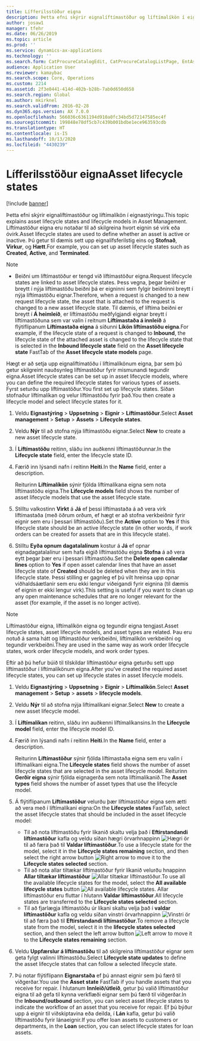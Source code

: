 ```yaml
---
title: Lífferilsstöður eigna
description: Þetta efni skýrir eignalíftímastöður og líftímalíkön í eignastýringu.
author: josaw1
manager: tfehr
ms.date: 06/26/2019
ms.topic: article
ms.prod: ''
ms.service: dynamics-ax-applications
ms.technology: ''
ms.search.form: CatProcureCatalogEdit, CatProcureCatalogListPage, EntAssetLifecycleModelStateNext, EntAssetObjectLifecycleState, EntAssetLifecycleStateUpdate, EntAssetObjectLifecycleModel
audience: Application User
ms.reviewer: kamaybac
ms.search.scope: Core, Operations
ms.custom: 2214
ms.assetid: 2f3e0441-414d-402b-b28b-7ab0d650d658
ms.search.region: Global
ms.author: mkirknel
ms.search.validFrom: 2016-02-28
ms.dyn365.ops.version: AX 7.0.0
ms.openlocfilehash: 566036c6361194d910a0fc34bd5d72147585ec4f
ms.sourcegitcommit: 199848e78df5cb7c439b001bdbe1ece963593cdb
ms.translationtype: HT
ms.contentlocale: is-IS
ms.lasthandoff: 10/13/2020
ms.locfileid: "4430239"
---
```

# <a name="asset-lifecycle-states"></a><span data-ttu-id="27f34-103">Lífferilsstöður eigna</span><span class="sxs-lookup"><span data-stu-id="27f34-103">Asset lifecycle states</span></span>

[!include [banner](../../includes/banner.md)]

 

<span data-ttu-id="27f34-104">Þetta efni skýrir eignalíftímastöður og líftímalíkön í eignastýringu.</span><span class="sxs-lookup"><span data-stu-id="27f34-104">This topic explains asset lifecycle states and lifecycle models in Asset Management.</span></span> <span data-ttu-id="27f34-105">Líftímastöður eigna eru notaðar til að skilgreina hvort eignin sé virk eða óvirk.</span><span class="sxs-lookup"><span data-stu-id="27f34-105">Asset lifecycle states are used to define whether an asset is active or inactive.</span></span> <span data-ttu-id="27f34-106">Þú getur til dæmis sett upp eignalífsferilstig eins og **Stofnað**, **Virkur**, og **Hætt**.</span><span class="sxs-lookup"><span data-stu-id="27f34-106">For example, you can set up asset lifecycle states such as **Created**, **Active**, and **Terminated**.</span></span>

> [!NOTE]
> - <span data-ttu-id="27f34-107">Beiðni um líftímastöður er tengd við líftímastöður eigna.</span><span class="sxs-lookup"><span data-stu-id="27f34-107">Request lifecycle states are linked to asset lifecycle states.</span></span> <span data-ttu-id="27f34-108">Þess vegna, þegar beiðni er breytt í nýja líftímastöðu beiðni þá er eigninni sem fylgir beiðninni breytt í nýja líftímastöðu eignar.</span><span class="sxs-lookup"><span data-stu-id="27f34-108">Therefore, when a request is changed to a new request lifecycle state, the asset that is attached to the request is changed to a new asset lifecycle state.</span></span> <span data-ttu-id="27f34-109">Til dæmis, ef líftíma beiðni er breytt í **Á heimleið**, er líftímastöðu meðfylgjandi eignar breytt í líftímastöðuna sem var valin í reitnum **Líftímastaða á innleið** á flýtiflipanum **Líftímastaða eigna** á síðunni **Líkön líftímastöðu eigna**.</span><span class="sxs-lookup"><span data-stu-id="27f34-109">For example, if the lifecycle state of a request is changed to **Inbound**, the lifecycle state of the attached asset is changed to the lifecycle state that is selected in the **Inbound lifecycle state** field on the **Asset lifecycle state** FastTab of the **Asset lifecycle state models** page.</span></span> 


<span data-ttu-id="27f34-110">Hægt er að setja upp eignalíftímatöðu í líftímalíkönum eigna, þar sem þú getur skilgreint nauðsynleg líftímastöður fyrir mismunandi tegundir eigna.</span><span class="sxs-lookup"><span data-stu-id="27f34-110">Asset lifecycle states can be set up in asset lifecycle models, where you can define the required lifecycle states for various types of assets.</span></span> <span data-ttu-id="27f34-111">Fyrst seturðu upp líftímastöður.</span><span class="sxs-lookup"><span data-stu-id="27f34-111">You first set up lifecycle states.</span></span> <span data-ttu-id="27f34-112">Síðan stofnaður líftímalíkan og velur líftímastöðu fyrir það.</span><span class="sxs-lookup"><span data-stu-id="27f34-112">You then create a lifecycle model and select lifecycle states for it.</span></span>

1. <span data-ttu-id="27f34-113">Veldu **Eignastýring** \> **Uppsetning** \> **Eignir** \> **Líftímastöður**.</span><span class="sxs-lookup"><span data-stu-id="27f34-113">Select **Asset management** \> **Setup** \> **Assets** \> **Lifecycle states**.</span></span>
2. <span data-ttu-id="27f34-114">Veldu **Nýr** til að stofna nýja líftímastöðu eignar.</span><span class="sxs-lookup"><span data-stu-id="27f34-114">Select **New** to create a new asset lifecycle state.</span></span>
3. <span data-ttu-id="27f34-115">Í **Líftímastöðu** reitinn, sláðu inn auðkenni líftímastöðunnar.</span><span class="sxs-lookup"><span data-stu-id="27f34-115">In the **Lifecycle state** field, enter the lifecycle state ID.</span></span>
4. <span data-ttu-id="27f34-116">Færið inn lýsandi nafn í reitinn **Heiti**.</span><span class="sxs-lookup"><span data-stu-id="27f34-116">In the **Name** field, enter a description.</span></span>

    <span data-ttu-id="27f34-117">Reiturinn **Líftímalíkön** sýnir fjölda líftímalíkana eigna sem nota líftímastöðu eigna.</span><span class="sxs-lookup"><span data-stu-id="27f34-117">The **Lifecycle models** field shows the number of asset lifecycle models that use the asset lifecycle state.</span></span>

5. <span data-ttu-id="27f34-118">Stilltu valkostinn **Virkt** á **Já** ef þessi líftímastaða á að vera virk líftímastaða (með öðrum orðum, ef hægt er að stofna verkbeiðnir fyrir eignir sem eru í þessari líftímastöðu).</span><span class="sxs-lookup"><span data-stu-id="27f34-118">Set the **Active** option to **Yes** if this lifecycle state should be an active lifecycle state (in other words, if work orders can be created for assets that are in this lifecycle state).</span></span>
6. <span data-ttu-id="27f34-119">Stilltu **Eyða opnum dagatalalínum** kostur á **Já** ef opnar eignadagatalalínur sem hafa eigið líftímastöðu eigna **Stofna** á að vera eytt þegar þær eru í þessari líftímastöðu.</span><span class="sxs-lookup"><span data-stu-id="27f34-119">Set the **Delete open calendar lines** option to **Yes** if open asset calendar lines that have an asset lifecycle state of **Created** should be deleted when they are in this lifecycle state.</span></span> <span data-ttu-id="27f34-120">Þessi stilling er gagnleg ef þú vilt hreinsa upp opnar viðhaldsáætlanir sem eru ekki lengur viðeigandi fyrir eignina (til dæmis ef eignin er ekki lengur virk).</span><span class="sxs-lookup"><span data-stu-id="27f34-120">This setting is useful if you want to clean up any open maintenance schedules that are no longer relevant for the asset (for example, if the asset is no longer active).</span></span>

> [!NOTE]
> <span data-ttu-id="27f34-121">Líftímastöður eigna, líftímalíkön eigna og tegundir eigna tengjast.</span><span class="sxs-lookup"><span data-stu-id="27f34-121">Asset lifecycle states, asset lifecycle models, and asset types are related.</span></span> <span data-ttu-id="27f34-122">Þau eru notuð á sama hátt og líftímastöður verkbeiðni, líftímalíkön verkbeiðni og tegundir verkbeiðni.</span><span class="sxs-lookup"><span data-stu-id="27f34-122">They are used in the same way as work order lifecycle states, work order lifecycle models, and work order types.</span></span> 


<span data-ttu-id="27f34-123">Eftir að þú hefur búið til tilskildar líftímastöður eigna geturðu sett upp líftímastöður í líftímalíkönum eigna.</span><span class="sxs-lookup"><span data-stu-id="27f34-123">After you've created the required asset lifecycle states, you can set up lifecycle states in asset lifecycle models.</span></span>

1. <span data-ttu-id="27f34-124">Veldu **Eignastýring** \> **Uppsetning** \> **Eignir** \> **Líftímalíkön**.</span><span class="sxs-lookup"><span data-stu-id="27f34-124">Select **Asset management** \> **Setup** \> **assets** \> **lifecycle models**.</span></span>
2. <span data-ttu-id="27f34-125">Veldu **Nýr** til að stofna nýja líftímalíkani eignar.</span><span class="sxs-lookup"><span data-stu-id="27f34-125">Select **New** to create a new asset lifecycle model.</span></span>
3. <span data-ttu-id="27f34-126">Í **Líftímalíkan** reitinn, sláðu inn auðkenni líftímalíkansins.</span><span class="sxs-lookup"><span data-stu-id="27f34-126">In the **Lifecycle model** field, enter the lifecycle model ID.</span></span>
4. <span data-ttu-id="27f34-127">Færið inn lýsandi nafn í reitinn **Heiti**.</span><span class="sxs-lookup"><span data-stu-id="27f34-127">In the **Name** field, enter a description.</span></span>

    <span data-ttu-id="27f34-128">Reiturinn **Líftímastöður** sýnir fjölda líftímastaða eigna sem eru valin í líftímalíkani eigna.</span><span class="sxs-lookup"><span data-stu-id="27f34-128">The **Lifecycle states** field shows the number of asset lifecycle states that are selected in the asset lifecycle model.</span></span> <span data-ttu-id="27f34-129">Reiturinn **Gerðir eigna** sýnir fjölda eignagerða sem nota líftímalíkanið.</span><span class="sxs-lookup"><span data-stu-id="27f34-129">The **Asset types** field shows the number of asset types that use the lifecycle model.</span></span>

5. <span data-ttu-id="27f34-130">Á flýtiflipanum **Líftímastöður** velurðu þær líftímastöður eigna sem ætti að vera með í líftímalíkani eigna:</span><span class="sxs-lookup"><span data-stu-id="27f34-130">On the **Lifecycle states** FastTab, select the asset lifecycle states that should be included in the asset lifecycle model:</span></span>

    - <span data-ttu-id="27f34-131">Til að nota líftímastöðu fyrir líkanið skaltu velja það í **Eftirstandandi líftímastöður** kafla og veldu síðan hægri örvarhnappinn ![Hægri ör](media/15-setup-for-objects.png) til að færa það til **Valdar líftímastöður**.</span><span class="sxs-lookup"><span data-stu-id="27f34-131">To use a lifecycle state for the model, select it in the **Lifecycle states remaining** section, and then select the right arrow button ![Right arrow](media/15-setup-for-objects.png) to move it to the **Lifecycle states selected** section.</span></span>
    - <span data-ttu-id="27f34-132">Til að nota allar tiltækar líftímastöður fyrir líkanið velurðu hnappinn **Allar tiltækar líftímastöður** ![Allar tiltækar líftímastöður](media/20-setup-for-objects.png).</span><span class="sxs-lookup"><span data-stu-id="27f34-132">To use all the available lifecycle states for the model, select the **All available lifecycle states** button ![All available lifecycle states](media/20-setup-for-objects.png).</span></span> <span data-ttu-id="27f34-133">Allar líftímastöður eru fluttar í hlutann **Valdar líftímastöður**.</span><span class="sxs-lookup"><span data-stu-id="27f34-133">All lifecycle states are transferred to the **Lifecycle states selected** section.</span></span>
    - <span data-ttu-id="27f34-134">Til að fjarlægja líftímastöðu úr líkani skaltu velja það í **valdar líftímastöður** kafla og veldu síðan vinstri örvarhnappinn ![Vinstri ör](media/16-setup-for-objects.png) til að færa það til **Eftirstandandi líftímastöður**.</span><span class="sxs-lookup"><span data-stu-id="27f34-134">To remove a lifecycle state from the model, select it in the **lifecycle states selected** section, and then select the left arrow button ![Left arrow](media/16-setup-for-objects.png) to move it to the **Lifecycle states remaining** section.</span></span>

6. <span data-ttu-id="27f34-135">Veldu **Uppfærslur á líftímastöðu** til að skilgreina líftímastöður eignar sem geta fylgt valinni líftímastöðu.</span><span class="sxs-lookup"><span data-stu-id="27f34-135">Select **Lifecycle state updates** to define the asset lifecycle states that can follow a selected lifecycle state.</span></span>
7. <span data-ttu-id="27f34-136">Þú notar flýtiflipann **Eignarstaða** ef þú annast eignir sem þú færð til viðgerðar.</span><span class="sxs-lookup"><span data-stu-id="27f34-136">You use the **Asset state** FastTab if you handle assets that you receive for repair.</span></span> <span data-ttu-id="27f34-137">Í hlutanum **Innleið/útleið**, getur þú valið líftímastöður eigna til að gefa til kynna verkflæði eignar sem þú færð til viðgerðar.</span><span class="sxs-lookup"><span data-stu-id="27f34-137">In the **Inbound/outbound** section, you can select asset lifecycle states to indicate the workflow of an asset that you receive for repair.</span></span> <span data-ttu-id="27f34-138">Ef þú býður upp á eignir til viðskiptavina eða deilda, í **Lán** kafla, getur þú valið líftímastöðu fyrir lánaeignir.</span><span class="sxs-lookup"><span data-stu-id="27f34-138">If you offer loan assets to customers or departments, in the **Loan** section, you can select lifecycle states for loan assets.</span></span>

